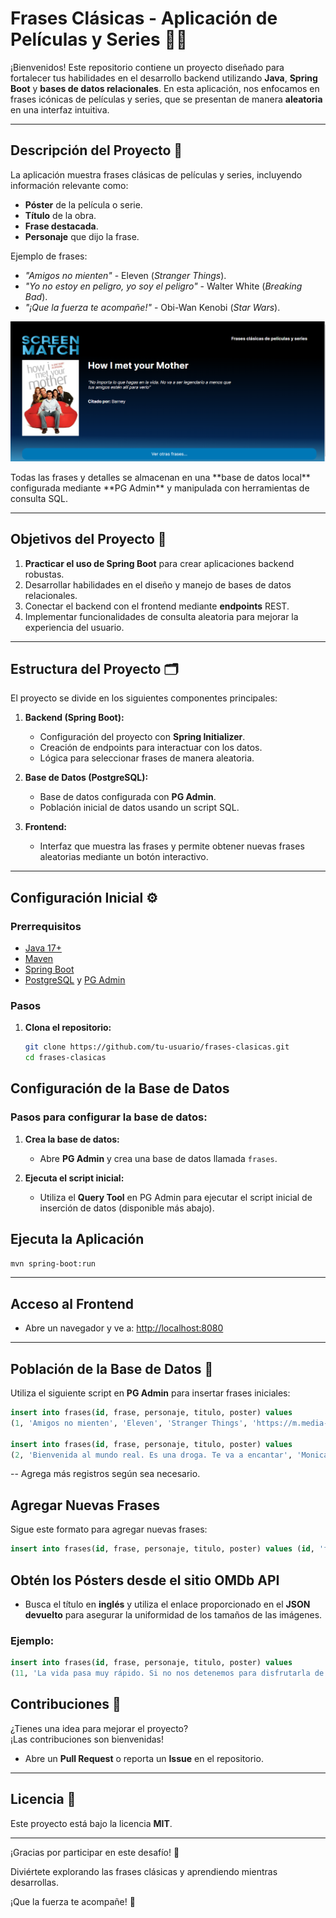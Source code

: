 # Frases Clásicas - Aplicación de Películas y Series 🎥✨  

¡Bienvenidos! Este repositorio contiene un proyecto diseñado para fortalecer tus habilidades en el desarrollo backend utilizando **Java**, **Spring Boot** y **bases de datos relacionales**. En esta aplicación, nos enfocamos en frases icónicas de películas y series, que se presentan de manera **aleatoria** en una interfaz intuitiva.

---

## Descripción del Proyecto 📜  

La aplicación muestra frases clásicas de películas y series, incluyendo información relevante como:  
- **Póster** de la película o serie.  
- **Título** de la obra.  
- **Frase destacada**.  
- **Personaje** que dijo la frase.  

Ejemplo de frases:  
- *"Amigos no mienten"* - Eleven (*Stranger Things*).  
- *"Yo no estoy en peligro, yo soy el peligro"* - Walter White (*Breaking Bad*).  
- *"¡Que la fuerza te acompañe!"* - Obi-Wan Kenobi (*Star Wars*).  
<p align="center">

  <img src="https://github.com/arcesoftware/screenmatch-frases/blob/main/picture.png"  style="margin:auto;">
</p>
Todas las frases y detalles se almacenan en una **base de datos local** configurada mediante **PG Admin** y manipulada con herramientas de consulta SQL.

---

## Objetivos del Proyecto 🚀  

1. **Practicar el uso de Spring Boot** para crear aplicaciones backend robustas.  
2. Desarrollar habilidades en el diseño y manejo de bases de datos relacionales.  
3. Conectar el backend con el frontend mediante **endpoints** REST.  
4. Implementar funcionalidades de consulta aleatoria para mejorar la experiencia del usuario.  

---

## Estructura del Proyecto 🗂️  

El proyecto se divide en los siguientes componentes principales:  

1. **Backend (Spring Boot):**  
   - Configuración del proyecto con **Spring Initializer**.  
   - Creación de endpoints para interactuar con los datos.  
   - Lógica para seleccionar frases de manera aleatoria.  

2. **Base de Datos (PostgreSQL):**  
   - Base de datos configurada con **PG Admin**.  
   - Población inicial de datos usando un script SQL.  

3. **Frontend:**  
   - Interfaz que muestra las frases y permite obtener nuevas frases aleatorias mediante un botón interactivo.  

---

## Configuración Inicial ⚙️  

### Prerrequisitos  
- [Java 17+](https://www.oracle.com/java/technologies/javase/jdk17-archive-downloads.html)  
- [Maven](https://maven.apache.org/)  
- [Spring Boot](https://spring.io/projects/spring-boot)  
- [PostgreSQL](https://www.postgresql.org/) y [PG Admin](https://www.pgadmin.org/)  

### Pasos  
1. **Clona el repositorio:**  
   ```bash  
   git clone https://github.com/tu-usuario/frases-clasicas.git  
   cd frases-clasicas  

## Configuración de la Base de Datos  

### Pasos para configurar la base de datos:  

1. **Crea la base de datos:**  
   - Abre **PG Admin** y crea una base de datos llamada `frases`.  

2. **Ejecuta el script inicial:**  
   - Utiliza el **Query Tool** en PG Admin para ejecutar el script inicial de inserción de datos (disponible más abajo).  

## Ejecuta la Aplicación  
  ```bash 
  mvn spring-boot:run
 ```
---

## Acceso al Frontend  

- Abre un navegador y ve a: [http://localhost:8080](http://localhost:8080)  

---

## Población de la Base de Datos 💾  

Utiliza el siguiente script en **PG Admin** para insertar frases iniciales:  

```sql
insert into frases(id, frase, personaje, titulo, poster) values 
(1, 'Amigos no mienten', 'Eleven', 'Stranger Things', 'https://m.media-amazon.com/images/M/MV5BMDZkYmVhNjMtNWU4MC00MDQxLWE3MjYtZGMzZWI1ZjhlOWJmXkEyXkFqcGdeQXVyMTkxNjUyNQ@@._V1_SX300.jpg');

insert into frases(id, frase, personaje, titulo, poster) values 
(2, 'Bienvenida al mundo real. Es una droga. Te va a encantar', 'Monica', 'Friends', 'https://m.media-amazon.com/images/M/MV5BNDVkYjU0MzctMWRmZi00NTkxLTgwZWEtOWVhYjZlYjllYmU4XkEyXkFqcGdeQXVyNTA4NzY1MzY@._V1_SX300.jpg');
 ```
-- Agrega más registros según sea necesario.

## Agregar Nuevas Frases  

Sigue este formato para agregar nuevas frases:  

```sql
insert into frases(id, frase, personaje, titulo, poster) values (id, 'frase', 'personaje', 'título', 'poster');
 ```
## Obtén los Pósters desde el sitio OMDb API

- Busca el título en **inglés** y utiliza el enlace proporcionado en el **JSON devuelto** para asegurar la uniformidad de los tamaños de las imágenes.

### Ejemplo:

```sql
insert into frases(id, frase, personaje, titulo, poster) values 
(11, 'La vida pasa muy rápido. Si no nos detenemos para disfrutarla de vez en cuando, pasa y ni la ves!', 'Ferris Bueller', 'Viviendo la vida loca', 'https://m.media-amazon.com/images/M/MV5BMDA0NjZhZWUtNmI2NC00MmFjLTgwZDYtYzVjZmNhMDVmOTBkXkEyXkFqcGdeQXVyMTQxNzMzNDI@._V1_SX300.jpg');
 ```
## Contribuciones 🤝

¿Tienes una idea para mejorar el proyecto?  
¡Las contribuciones son bienvenidas!

- Abre un **Pull Request** o reporta un **Issue** en el repositorio.

---

## Licencia 📄

Este proyecto está bajo la licencia **MIT**.

---

¡Gracias por participar en este desafío! 🎉  

Diviértete explorando las frases clásicas y aprendiendo mientras desarrollas.  

¡Que la fuerza te acompañe! 🌟






